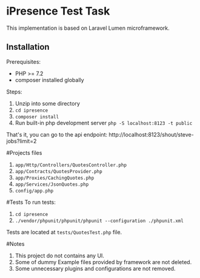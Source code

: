 # iPresence Test Task
This implementation is based on Laravel Lumen microframework.

## Installation
Prerequisites:
* PHP >= 7.2
* composer installed globally

Steps:
1. Unzip into some directory
2. `cd ipresence`
3. `composer install`
3. Run built-in php development server `php -S localhost:8123 -t public`

That's it, you can go to the api endpoint:
http://localhost:8123/shout/steve-jobs?limit=2

#Projects files
1. `app/Http/Controllers/QuotesController.php`
2. `app/Contracts/QuotesProvider.php`
3. `app/Proxies/CachingQuotes.php`
4. `app/Services/JsonQuotes.php`
5. `config/app.php`

#Tests
To run tests:
1. `cd ipresence`
2. `./vendor/phpunit/phpunit/phpunit --configuration ./phpunit.xml`

Tests are located at `tests/QuotesTest.php` file.

#Notes
1. This project do not contains any UI.
2. Some of dummy Example files provided by framework are not deleted.
3. Some unnecessary plugins and configurations are not removed.
